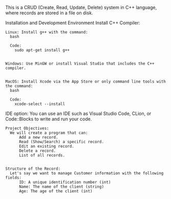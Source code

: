 This is a CRUD (Create, Read, Update, Delete) system in C++ language, where records are stored in a file on disk.

Installation and Development Environment
  Install C++ Compiler:

    Linux: Install g++ with the command:
      bash

      Code:
        sudo apt-get install g++


    Windows: Use MinGW or install Visual Studio that includes the C++ compiler.


    MacOS: Install Xcode via the App Store or only command line tools with the command:
      bash

      Code:
        xcode-select --install


IDE option:
  You can use an IDE such as Visual Studio Code, CLion, or Code::Blocks to write and run your code.

    Project Objectives:
      We will create a program that can:
          Add a new record.
          Read (Show/Search) a specific record.
          Edit an existing record.
          Delete a record.
          List of all records.


    Structure of the Record:
      Let's say we want to manage Customer information with the following fields:
          ID: A unique identification number (int)
          Name: The name of the client (string)
          Age: The age of the client (int)
